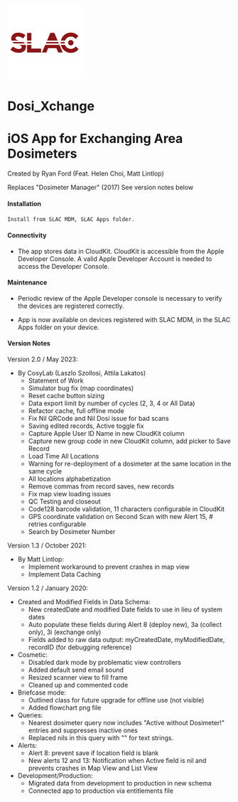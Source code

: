 

![Logo](/Images/WhiteLogo.png)




# Dosi_Xchange


# iOS App for Exchanging Area Dosimeters

Created by Ryan Ford (Feat. Helen Choi, Matt Lintlop)

Replaces "Dosimeter Manager" (2017)
See version notes below

#### Installation

```
Install from SLAC MDM, SLAC Apps folder.
```
#### Connectivity

* The app stores data in CloudKit.  CloudKit is accessible from the Apple Developer Console.  A valid Apple Developer Account is needed to access the Developer Console.

#### Maintenance

* Periodic review of the Apple Developer console is necessary to verify the devices are registered correctly. 

* App is now available on devices registered with SLAC MDM, in the SLAC Apps folder on your device.

#### Version Notes

Version 2.0 / May 2023:
* By CosyLab (Laszlo Szollosi, Attila Lakatos)
  - Statement of Work
  - Simulator bug fix (map coordinates)
  - Reset cache button sizing
  - Data export limit by number of cycles (2, 3, 4 or All Data)
  - Refactor cache, full offline mode
  - Fix Nil QRCode and Nil Dosi issue for bad scans
  - Saving edited records, Active toggle fix
  - Capture Apple User ID Name in new CloudKit column
  - Capture new group code in new CloudKit column, add picker to Save Record
  - Load Time All Locations
  - Warning for re-deployment of a dosimeter at the same location in the same cycle
  - All locations alphabetization
  - Remove commas from record saves, new records
  - Fix map view loading issues
  - QC Testing and closeout
  - Code128 barcode validation, 11 characters configurable in CloudKit
  - GPS coordinate validation on Second Scan with new Alert 15, # retries configurable
  - Search by Dosimeter Number


Version 1.3 / October 2021:
* By Matt Lintlop:
  - Implement workaround to prevent crashes in map view
  - Implement Data Caching

Version 1.2 / January 2020:
* Created and Modified Fields in Data Schema:
  - New createdDate and modified Date fields to use in lieu of system dates
  - Auto populate these fields during Alert 8 (deploy new), 3a (collect only), 3i (exchange only)
  - Fields added to raw data output:  myCreatedDate, myModifiedDate, recordID (for debugging reference)
* Cosmetic:
  - Disabled dark mode by problematic view controllers
  - Added default send email sound
  - Resized scanner view to fill frame
  - Cleaned up and commented code
* Briefcase mode:  
  - Outlined class for future upgrade for offline use (not visible)
  - Added flowchart png file
* Queries:
  - Nearest dosimeter query now includes "Active without Dosimeter!" entries and suppresses inactive ones
  - Replaced nils in this query with "" for text strings.
* Alerts:
  - Alert 8:  prevent save if location field is blank
  - New alerts 12 and 13:  Notification when Active field is nil and prevents crashes in Map View and List View
* Development/Production:
  - Migrated data from development to production in new schema
  - Connected app to production via entitlements file


